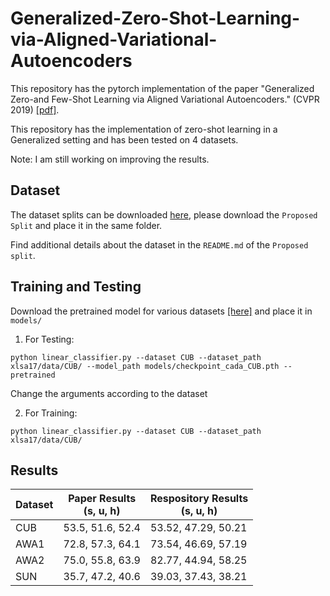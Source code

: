 # Generalized-Zero-Shot-Learning-via-Aligned-Variational-Autoencoders

This repository has the pytorch implementation of the paper "Generalized Zero-and Few-Shot Learning via Aligned Variational Autoencoders." (CVPR 2019) [[pdf]](https://arxiv.org/pdf/1812.01784.pdf). 

This repository has the implementation of zero-shot learning in a Generalized setting and has been tested on 4 datasets.

Note: I am still working on improving the results.

## Dataset

The dataset splits can be downloaded [here](https://www.mpi-inf.mpg.de/departments/computer-vision-and-multimodal-computing/research/zero-shot-learning/zero-shot-learning-the-good-the-bad-and-the-ugly/), please download the `Proposed Split` and place it in the same folder. 

Find additional details about the dataset in the `README.md` of the `Proposed split`.

## Training and Testing

Download the pretrained model for various datasets [[here]]() and place it in `models/`

1. For Testing:

```
python linear_classifier.py --dataset CUB --dataset_path xlsa17/data/CUB/ --model_path models/checkpoint_cada_CUB.pth --pretrained
```
Change the arguments according to the dataset

2. For Training:
```
python linear_classifier.py --dataset CUB --dataset_path xlsa17/data/CUB/

```

## Results

| Dataset | Paper Results </br> (s, u, h) | Respository Results </br> (s, u, h) |
|--|--|--|
| CUB| 53.5, 51.6, 52.4 | 53.52, 47.29, 50.21 |
|AWA1| 72.8, 57.3, 64.1 | 73.54, 46.69, 57.19 |
|AWA2| 75.0, 55.8, 63.9 | 82.77, 44.94, 58.25 |
|SUN| 35.7, 47.2, 40.6 | 39.03, 37.43, 38.21 |

